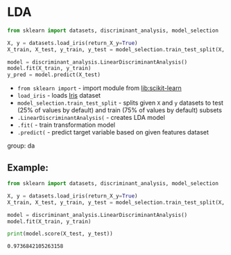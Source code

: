 # LDA

```python
from sklearn import datasets, discriminant_analysis, model_selection

X, y = datasets.load_iris(return_X_y=True)
X_train, X_test, y_train, y_test = model_selection.train_test_split(X, y)

model = discriminant_analysis.LinearDiscriminantAnalysis()
model.fit(X_train, y_train)
y_pred = model.predict(X_test)
```

- `from sklearn import` - import module from [lib:scikit-learn](https://onelinerhub.com/python-scikit-learn/how-to-install-scikit-learn-using-pip)
- `load_iris` - loads [Iris](https://scikit-learn.org/stable/auto_examples/datasets/plot_iris_dataset.html) dataset
- `model_selection.train_test_split` - splits given `X` and `y` datasets to test (25% of values by default) and train (75% of values by default) subsets
- `.LinearDiscriminantAnalysis(` - creates LDA model
- `.fit(` - train transformation model
- `.predict(` - predict target variable based on given features dataset

group: da

## Example: 
```python
from sklearn import datasets, discriminant_analysis, model_selection

X, y = datasets.load_iris(return_X_y=True)
X_train, X_test, y_train, y_test = model_selection.train_test_split(X, y)

model = discriminant_analysis.LinearDiscriminantAnalysis()
model.fit(X_train, y_train)

print(model.score(X_test, y_test))
```
```
0.9736842105263158

```

